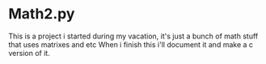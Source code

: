 # Math2.py
This is a project i started during my vacation, it's just a bunch of math stuff that uses matrixes and etc
When i finish this i'll document it and make a c version of it. 
